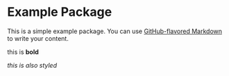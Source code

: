 # Example Package

This is a simple example package. You can use
[GitHub-flavored Markdown](https://guides.github.com/features/mastering-markdown/)
to write your content.

this is **bold**

*this is also styled*


